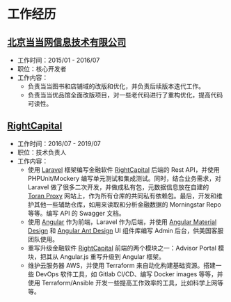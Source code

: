 # 工作经历
## [北京当当网信息技术有限公司](http://www.dangdang.com/)

* 工作时间：2015/01 - 2016/07
* 职位：核心开发者
* 工作内容：
  * 负责当当图书和店铺域的改版和优化，并负责后续版本迭代工作。
  * 负责当当优品馆全面改版项目，对一些老代码进行了重构优化，提高代码可读性。


## [RightCapital](https://www.rightcapital.com/)

* 工作时间：2016/07 - 2019/07
* 职位：技术负责人
* 工作内容：
  * 使用 [Laravel](https://laravel.com/docs/5.8) 框架编写金融软件 [RightCapital](https://www.rightcapital.com/) 后端的 Rest API，并使用 PHPUnit/Mockery 编写单元测试和集成测试。同时，结合业务需求，对 Laravel 做了很多二次开发，并做成私有包，元数据信息放在自建的 [Toran Proxy](https://toranproxy.com/) 网站上，作为所有仓库的共同私有依赖包。最后，开发和维护其他一些辅助仓库，如用来读取和分析金融数据的 Morningstar Repo 等等。编写 API 的 Swagger 文档。
  * 使用 [Angular](https://angular.cn/) 作为前端，Laravel 作为后端，并使用 [Angular Material Design](https://github.com/angular/components) 和 [Angular Ant Design](https://github.com/NG-ZORRO/ng-zorro-antd) UI 组件库编写 Admin 后台，供美国客服团队使用。
  * 重写升级金融软件 [RightCapital](https://www.rightcapital.com/) 前端的两个模块之一：Advisor Portal 模块，把其从 Angular.js 重写升级到 Angular 框架。
  * 维护云服务器 AWS，并使用 Terraform 来自动化构建基础资源。搭建一些 DevOps 软件工具，如 Gitlab CI/CD、编写 Docker images 等等，并使用 Terraform/Ansible 开发一些提高工作效率的工具，比如科学上网等等。